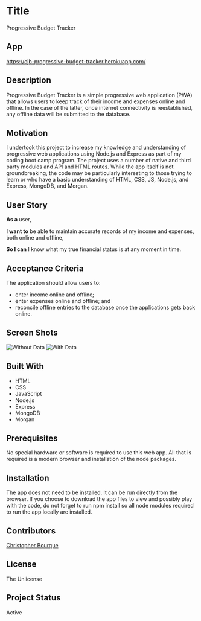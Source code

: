 # Title
Progressive Budget Tracker


## App
https://cjb-progressive-budget-tracker.herokuapp.com/


## Description
Progressive Budget Tracker is a simple progressive web application (PWA) that allows users to keep track of their income and expenses online and offline.  In the case of the latter, once internet connectivity is reestablished, any offline data will be submitted to the database.


## Motivation
I undertook this project to increase my knowledge and understanding of progressive web applications using Node.js and Express as part of my coding boot camp program.  The project uses a number of native and third party modules and API and HTML routes.  While the app itself is not groundbreaking, the code may be particularly interesting to those trying to learn or who have a basic understanding of HTML, CSS, JS, Node.js, and Express, MongoDB, and Morgan.


## User Story
**As a** user,

**I want to** be able to maintain accurate records of my income and expenses, both online and offline,

**So I can** I know what my true financial status is at any moment in time.


## Acceptance Criteria
The application should allow users to:
+ enter income online and offline;
+ enter expenses online and offline; and
+ reconcile offline entries to the database once the applications gets back online.


## Screen Shots
![Without Data]("https://github.com/christopherjbourque/progressive-budget-tracker/blob/main/%22/screenshots/without-data.jpg")
![With Data]("https://github.com/christopherjbourque/progressive-budget-tracker/blob/main/%22/screenshots/with-data.jpg")


## Built With
+ HTML
+ CSS
+ JavaScript
+ Node.js
+ Express
+ MongoDB
+ Morgan


## Prerequisites
No special hardware or software is required to use this web app.  All that is required is a modern browser and installation of the node packages.


## Installation
The app does not need to be installed.  It can be run directly from the browser.  If you choose to download the app files to view and possibly play with the code, do not forget to run npm install so all node modules required to run the app locally are installed.


## Contributors
[Christopher Bourque](https://github.com/christopherjbourque)


## License
The Unlicense


## Project Status
Active
